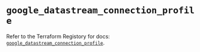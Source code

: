 # `google_datastream_connection_profile`

Refer to the Terraform Registory for docs: [`google_datastream_connection_profile`](https://www.terraform.io/docs/providers/google-beta/r/google_datastream_connection_profile).

